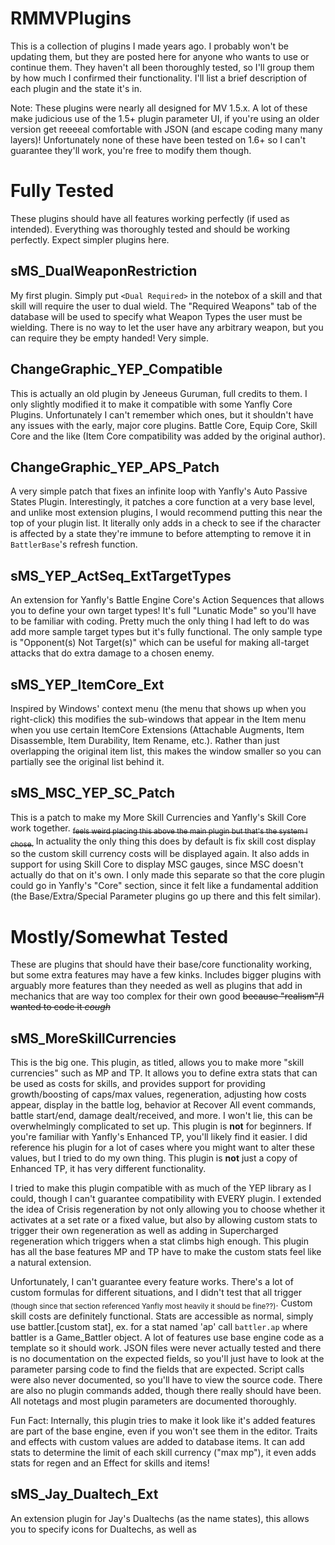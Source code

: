 # RMMVPlugins
This is a collection of plugins I made years ago. I probably won't be updating them, but they are posted here for anyone who wants to use or continue them.
They haven't all been thoroughly tested, so I'll group them by how much I confirmed their functionality. I'll list a brief description of each plugin and the state it's in.

Note: These plugins were nearly all designed for MV 1.5.x. A lot of these make judicious use of the 1.5+ plugin parameter UI, if you're using an older version get reeeeal comfortable with JSON (and escape coding many many layers)! Unfortunately none of these have been tested on 1.6+ so I can't guarantee they'll work, you're free to modify them though.



# Fully Tested
These plugins should have all features working perfectly (if used as intended). Everything was thoroughly tested and should be working perfectly. Expect simpler plugins here.


## sMS_DualWeaponRestriction
My first plugin. Simply put `<Dual Required>` in the notebox of a skill and that skill will require the user to dual wield. The "Required Weapons" tab of the database will be used to specify what Weapon Types the user must be wielding. There is no way to let the user have any arbitrary weapon, but you can require they be empty handed! Very simple.

## ChangeGraphic_YEP_Compatible
This is actually an old plugin by Jeneeus Guruman, full credits to them. I only slightly modified it to make it compatible with some Yanfly Core Plugins. Unfortunately I can't remember which ones, but it shouldn't have any issues with the early, major core plugins. Battle Core, Equip Core, Skill Core and the like (Item Core compatibility was added by the original author).

## ChangeGraphic_YEP_APS_Patch
A very simple patch that fixes an infinite loop with Yanfly's Auto Passive States Plugin. Interestingly, it patches a core function at a very base level, and unlike most extension plugins, I would recommend putting this near the top of your plugin list. It literally only adds in a check to see if the character is affected by a state they're immune to before attempting to remove it in `BattlerBase`'s refresh function.

## sMS_YEP_ActSeq_ExtTargetTypes
An extension for Yanfly's Battle Engine Core's Action Sequences that allows you to define your own target types! It's full "Lunatic Mode" so you'll have to be familiar with coding. Pretty much the only thing I had left to do was add more sample target types but it's fully functional. The only sample type is "Opponent(s) Not Target(s)" which can be useful for making all-target attacks that do extra damage to a chosen enemy.

## sMS_YEP_ItemCore_Ext
Inspired by Windows' context menu (the menu that shows up when you right-click) this modifies the sub-windows that appear in the Item menu when you use certain ItemCore Extensions (Attachable Augments, Item Disassemble, Item Durability, Item Rename, etc.). Rather than just overlapping the original item list, this makes the window smaller so you can partially see the original list behind it.

## sMS_MSC_YEP_SC_Patch
This is a patch to make my More Skill Currencies and Yanfly's Skill Core work together. ~~<sub>feels weird placing this above the main plugin but that's the system I chose.</sub>~~ In actuality the only thing this does by default is fix skill cost display so the custom skill currency costs will be displayed again. It also adds in support for using Skill Core to display MSC gauges, since MSC doesn't actually do that on it's own. I only made this separate so that the core plugin could go in Yanfly's "Core" section, since it felt like a fundamental addition (the Base/Extra/Special Parameter plugins go up there and this felt similar).

# Mostly/Somewhat Tested
These are plugins that should have their base/core functionality working, but some extra features may have a few kinks. Includes bigger plugins with arguably more features than they needed as well as plugins that add in mechanics that are way too complex for their own good ~~because "realism"/I wanted to code it *cough*~~


## sMS_MoreSkillCurrencies
This is the big one. This plugin, as titled, allows you to make more "skill currencies" such as MP and TP. It allows you to define extra stats that can be used as costs for skills, and provides support for providing growth/boosting of caps/max values, regeneration, adjusting how costs appear, display in the battle log, behavior at Recover All event commands, battle start/end, damage dealt/received, and more. I won't lie, this can be overwhelmingly complicated to set up. This plugin is **not** for beginners. If you're familiar with Yanfly's Enhanced TP, you'll likely find it easier. I did reference his plugin for a lot of cases where you might want to alter these values, but I tried to do my own thing. This plugin is **not** just a copy of Enhanced TP, it has very different functionality.

I tried to make this plugin compatible with as much of the YEP library as I could, though I can't guarantee compatibility with EVERY plugin. I extended the idea of Crisis regeneration by not only allowing you to choose whether it activates at a set rate or a fixed value, but also by allowing custom stats to trigger their own regeneration as well as adding in Supercharged regeneration which triggers when a stat climbs high enough. This plugin has all the base features MP and TP have to make the custom stats feel like a natural extension.

Unfortunately, I can't guarantee every feature works. There's a lot of custom formulas for different situations, and I didn't test that all trigger <sub>(though since that section referenced Yanfly most heavily it should be fine??)</sub>. Custom skill costs are definitely functional. Stats are accessible as normal, simply use battler.\[custom stat\], ex. for a stat named 'ap' call `battler.ap` where battler is a Game_Battler object. A lot of features use base engine code as a template so it should work. JSON files were never actually tested and there is no documentation on the expected fields, so you'll just have to look at the parameter parsing code to find the fields that are expected. Script calls were also never documented, so you'll have to view the source code. There are also no plugin commands added, though there really should have been. All notetags and most plugin parameters are documented thoroughly.

Fun Fact: Internally, this plugin tries to make it look like it's added features are part of the base engine, even if you won't see them in the editor. Traits and effects with custom values are added to database items. It can add stats to determine the limit of each skill currency ("max mp"), it even adds stats for regen and an Effect for skills and items!

## sMS_Jay_Dualtech_Ext
An extension plugin for Jay's Dualtechs (as the name states), this allows you to specify icons for Dualtechs, as well as 
